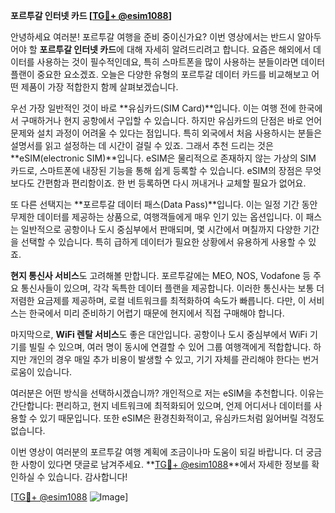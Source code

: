 **포르투갈 인터넷 카드 [[TG💪+ @esim1088](https://t.me/s/esim1088)]**

안녕하세요 여러분! 포르투갈 여행을 준비 중이신가요? 이번 영상에서는 반드시 알아두어야 할 **포르투갈 인터넷 카드**에 대해 자세히 알려드리려고 합니다. 요즘은 해외에서 데이터를 사용하는 것이 필수적인데요, 특히 스마트폰을 많이 사용하는 분들이라면 데이터 플랜이 중요한 요소겠죠. 오늘은 다양한 유형의 포르투갈 데이터 카드를 비교해보고 어떤 제품이 가장 적합한지 함께 살펴보겠습니다.

우선 가장 일반적인 것이 바로 **유심카드(SIM Card)**입니다. 이는 여행 전에 한국에서 구매하거나 현지 공항에서 구입할 수 있습니다. 하지만 유심카드의 단점은 바로 언어 문제와 설치 과정이 어려울 수 있다는 점입니다. 특히 외국에서 처음 사용하시는 분들은 설명서를 읽고 설정하는 데 시간이 걸릴 수 있죠. 그래서 추천 드리는 것은 **eSIM(electronic SIM)**입니다. eSIM은 물리적으로 존재하지 않는 가상의 SIM 카드로, 스마트폰에 내장된 기능을 통해 쉽게 등록할 수 있습니다. eSIM의 장점은 무엇보다도 간편함과 편리함이죠. 한 번 등록하면 다시 꺼내거나 교체할 필요가 없어요.

또 다른 선택지는 **포르투갈 데이터 패스(Data Pass)**입니다. 이는 일정 기간 동안 무제한 데이터를 제공하는 상품으로, 여행객들에게 매우 인기 있는 옵션입니다. 이 패스는 일반적으로 공항이나 도시 중심부에서 판매되며, 몇 시간에서 며칠까지 다양한 기간을 선택할 수 있습니다. 특히 급하게 데이터가 필요한 상황에서 유용하게 사용할 수 있죠.

**현지 통신사 서비스**도 고려해볼 만합니다. 포르투갈에는 MEO, NOS, Vodafone 등 주요 통신사들이 있으며, 각각 독특한 데이터 플랜을 제공합니다. 이러한 통신사는 보통 더 저렴한 요금제를 제공하며, 로컬 네트워크를 최적화하여 속도가 빠릅니다. 다만, 이 서비스는 한국에서 미리 준비하기 어렵기 때문에 현지에서 직접 구매해야 합니다.

마지막으로, **WiFi 렌탈 서비스**도 좋은 대안입니다. 공항이나 도시 중심부에서 WiFi 기기를 빌릴 수 있으며, 여러 명이 동시에 연결할 수 있어 그룹 여행객에게 적합합니다. 하지만 개인의 경우 매일 추가 비용이 발생할 수 있고, 기기 자체를 관리해야 한다는 번거로움이 있습니다.

여러분은 어떤 방식을 선택하시겠습니까? 개인적으로 저는 eSIM을 추천합니다. 이유는 간단합니다: 편리하고, 현지 네트워크에 최적화되어 있으며, 언제 어디서나 데이터를 사용할 수 있기 때문입니다. 또한 eSIM은 환경친화적이고, 유심카드처럼 잃어버릴 걱정도 없습니다.

이번 영상이 여러분의 포르투갈 여행 계획에 조금이나마 도움이 되길 바랍니다. 더 궁금한 사항이 있다면 댓글로 남겨주세요. **[TG💪+ @esim1088](https://t.me/s/esim1088)**에서 자세한 정보를 확인하실 수 있습니다. 감사합니다!

[[TG💪+ @esim1088](https://t.me/s/esim1088) ![Image](https://i.postimg.cc/Y0z9fWf4/image.png)]